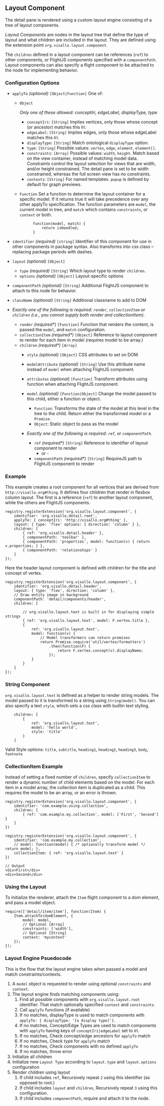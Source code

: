 ## Layout Component

The detail pane is rendered using a custom layout engine consisting of a tree of layout components. 

*Layout Components* are nodes in the layout tree that define the type of layout and what children are included in the layout. They are defined using the extension point `org.visallo.layout.component`.

The `children` defined in a layout component can be references (`ref`) to other components, or FlightJS components specified with a `componentPath`. Layout components can also specify a flight component to be attached to the node for implementing behavior.


### Configuration Options

* `applyTo` _(optional)_ `[Object|Function]` One of:

    * `Object` 

        *Only one of these allowed: conceptIri, edgeLabel, displayType, type*

        * `conceptIri`: `[String]` Implies vertices, only those whose concept (or ancestor) matches this Iri.
        * `edgeLabel`: `[String]` Implies edges, only those whose edgeLabel matches this Iri.
        * `displayType`: `[String]` Match ontological `displayType` option.
        * `type`: `[String]` Possible values: `vertex`, `edge`, `element`, `element[]`.
        * `constraints`: `[Array]` Possible values: `width`, `height`. Match based on the view container, instead of matching model data.
            Constraints control the layout selection for views that are width, and/or height constrained. The detail pane is set to be width constrained, whereas the full screen view has no constraints.
        * `contexts`: `[String]` For named templates. `popup` is defined by default for graph previews.


    * `Function` Set a function to determine the layout container for a specific model. If it returns true it will take precedence over any other applyTo specification. The function parameters are `model`, the current model in tree, and `match` which contains `constraints`, or `context` or both.
    
                function(model, match) {
                    return isHandled;
                }
        
    
* `identifier` _(required)_ `[string]` Identifier of this component for use in other components in package syntax. Also transforms into css class – replacing package periods with dashes.
* `layout` _(optional)_ `[Object]`
    * `type` _(required)_ `[String]` Which layout type to render `children`. 
    * `options` _(optional)_ `[Object]` Layout-specific options
* `componentPath` _(optional)_ `[String]` Additional FlightJS component to attach to this node for behavior.
* `className` _(optional)_ `[String]` Additional classname to add to DOM
* _Exactly one of the following is required: `render`, `collectionItem` or `children` (i.e., you cannot supply both render and collectionItem)._
    * `render` _(required*)_ `[Function]` Function that renders the content, is passed the `model`, and `match` configuration.
    * `collectionItem` _(required*)_ `[Object]` Reference to layout component to render for each item in model (requires model to be array.)
    * `children` _(required*)_ `[Array]`
        * `style` _(optional)_ `[Object]` CSS attributes to set on DOM.
        * `modelAttribute` _(optional)_ `[String]` Use this attribute name instead of `model` when attaching FlightJS component.
        * `attributes` _(optional)_ `[Function]` Transform attributes using function when attaching FlightJS component.
        * `model` _(optional)_ `[Function|Object]` Change the model passed to this child, either a function or object.
        
        	* `Function`: Transforms the state of the model at this level in the tree to the child. Return either the transformed model or a `Promise`.
        	* `Object`: Static object to pass as the model
        	
        * _Exactly one of the following is required: `ref`, or `componentPath`._

            * `ref` _(required*)_ `[String]` Reference to identifier of layout component to render
                - or -
            * `componentPath` _(required*)_ `[String]` RequireJS path to FlightJS component to render

### Example

This example creates a root component for all vertices that are derived from `http://visallo.org#thing`. It defines four children that render in flexbox column layout. The first is a reference (`ref`) to another layout component, while the others are FlightJS components.

    registry.registerExtension('org.visallo.layout.component', {
        identifier: 'org.visallo.detail.root',
        applyTo: { conceptIri: 'http://visallo.org#thing' },
        layout: { type: 'flex' options: { direction: 'column' } },
        children: [
            { ref: 'org.visallo.detail.header' },
            { componentPath: 'toolbar' },
            { componentPath: 'properties', model: function(v) { return v.properties; } },
            { componentPath: 'relationships' }
        ]
    });

Here the header layout component is defined with children for the title and concept of vertex.

    registry.registerExtension('org.visallo.layout.component', {
        identifier: 'org.visallo.detail.header',
        layout: { type: 'flex', direction: 'column' },
        // Draw entity image in background
        componentPath: 'detail/components/header',
        children: [

            // org.visallo.layout.text is built in for displaying simple strings
            { ref: 'org.visallo.layout.text', model: F.vertex.title },
            {
                ref: 'org.visallo.layout.text',
                model: function(v) {
                    // Model transformers can return promises
                    return Promise.require('util/vertex/formatters')
                    	.then(function(F) {
                    		return F.vertex.concept(v).displayName;
                    	});
                } 
            }
        ]
    });

### String Component

`org.visallo.layout.text` is defined as a helper to render string models. The model passed to it is transformed to a string using `String(model)`. You can also specify a text `style`, which sets a css class with builtin text styling.

        children: [
            {
                ref: 'org.visallo.layout.text',
                model: 'hello world',
                style: 'title'
            }
        ]

Valid Style options: `title`, `subtitle`, `heading1`, `heading2`, `heading3`, `body`, `footnote`

### CollectionItem Example

Instead of setting a fixed number of `children`, specify `collectionItem` to render a dynamic number of child elements based on the model. For each item in a model array, the collection item is duplicated as a child. This requires the model to be an array, or an error is thrown.

    registry.registerExtension('org.visallo.layout.component', {
        identifier: 'com.example.using.collection',
        children: [
            { ref: 'com.example.my.collection', model: ['First', 'Second'] }
        ]
    })

    registry.registerExtension('org.visallo.layout.component', {
        identifier: 'com.example.my.collection',
        // model: function(model) { /* optionally transform model */ return model; },
        collectionItem: { ref: 'org.visallo.layout.text' }
    })

    // Output
    <div>First</div>
    <div>Second</div>

### Using the Layout

To initialize the renderer, attach the `Item` flight component to a dom element, and pass a model object.
   
	require(['detail/item/item'], function(Item) {
		Item.attachTo(domElement, {
			model: model,
			// Optional [Array]
			constraints: ['width'],
			// Optional [String]
			context: 'mycontext'
		});
	});

### Layout Engine Psuedocode

This is the flow that the layout engine takes when passed a model and match constraints/contexts.

1. A `model` object is requested to render using optional `constraints` and `context`.
2. The layout engine finds matching components using:
    1. Find all possible components with `org.visallo.layout.root` identifier. That match optionally specified `context` and `constraints`.
    2. Call `applyTo` functions (if available)
    3. If no matches, displayType is used to match components with `applyTo: { displayType: '[a display type]'}`.
    4. If no matches, Concept/Edge Types are used to match components with `applyTo` having keys of `conceptIri|edgeLabel` set to iri.
    5. If no matches, Check concept/edge ancestors for `applyTo` match
    6. If no matches, Check type for `applyTo` match
    7. If no matches, Check components with no defined `applyTo`
    8. If no matches, throw error
3. Initialize all children
4. Initialize new `Layout Type` according to `layout.type` and `layout.options` configuration
5. Render children using layout
    1. If child includes `ref`, Recursively repeat `2` using this identifier (as opposed to root.)
    2. If child includes `layout` and `children`, Recursively repeat `3` using this configuration.
    3. If child includes `componentPath`, require and attach it to the node.

